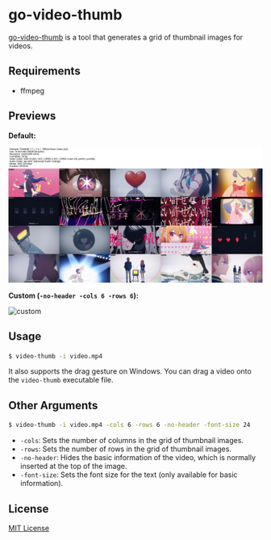 # go-video-thumb

[go-video-thumb](https://github.com/kmou424/go-video-thumb) is a tool that generates a grid of thumbnail images for videos.

## Requirements

- ffmpeg

## Previews

**Default:**

![default](examples/default.png)

**Custom (`-no-header -cols 6 -rows 6`):**

![custom](examples/custom.png)

## Usage

```bash
$ video-thumb -i video.mp4
```

It also supports the drag gesture on Windows. You can drag a video onto the `video-thumb` executable file.

## Other Arguments

```bash
$ video-thumb -i video.mp4 -cols 6 -rows 6 -no-header -font-size 24
```

- `-cols`: Sets the number of columns in the grid of thumbnail images.
- `-rows`: Sets the number of rows in the grid of thumbnail images.
- `-no-header`: Hides the basic information of the video, which is normally inserted at the top of the image.
- `-font-size`: Sets the font size for the text (only available for basic information).

## License

[MIT License](LICENSE)